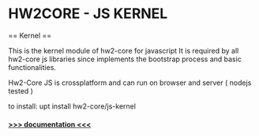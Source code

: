 HW2CORE - JS KERNEL
===========

== Kernel ==

This is the kernel module of hw2-core for javascript
It is required by all hw2-core js libraries since implements
the bootstrap process and basic functionalities.

Hw2-Core JS is crossplatform and can run on browser and server ( nodejs tested )


to install: upt install hw2-core/js-kernel

#### [>>> documentation <<<](hw2-core.github.io/js-kernel)  ##